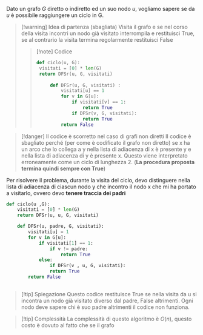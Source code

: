 Dato un grafo *G* diretto o indiretto ed un suo nodo *u*, vogliamo sapere se da *u* è possibile raggiungere un ciclo in G.
>[!warning] Idea di partenza (sbagliata)
>Visita il grafo e se nel corso della visita incontri un nodo già visitato interrompila e restituisci True, se al contrario la visita termina regolarmente restituisci False
>>[!note] Codice
>>```Python
>>def ciclo(u, G):
>>	visitati = [0] * len(G)
>>	return DFSr(u, G, visitati)
>>	
>>		def DFSr(u, G, visitati) :
>>			visitati[u] == 1
>>			for v in G[u]:
>>				if visitati[v] == 1:
>>					return True
>>				if DFSr(v, G, visitati):
>>					return True
>>			return False
>>```

>[!danger] Il codice è scorretto nel caso di grafi non diretti
>Il codice è sbagliato perché (per come è codificato il grafo non diretto) se x ha un arco che lo collega a  y nella lista di adiacenza di x è presente y e nella lista di adiacenza di y è presente x. Questo viene interpretato erroneamente come un ciclo di lunghezza 2. (**La procedura proposta termina quindi sempre con True**)

Per risolvere il problema, durante la visita del ciclo, devo distinguere nella lista di adiacenza di ciascun nodo y che incontro il nodo x che mi ha portato a visitarlo, ovvero devo **tenere traccia dei padri**

```Python
def ciclo(u ,G):
	visitati = [0] * len(G)
	return DFSr(u, u, G, visitati)

	def DFSr(u, padre, G, visitati):
		visitati[u] = 1
		for v in G[u]:
			if visitati[1] == 1:
				if v != padre:
					return True
			else:
				if DFSr(v , u, G, visitati):
				return True
		return False
	
```
>[!tip] Spiegazione
>Questo codice restituisce True se nella visita da u si incontra un nodo già visitato diverso dal padre, False altrimenti.
>Ogni nodo deve sapere chi è suo padre altrimenti il codice non funziona.

>[!tip] Complessità
>La complessità di questo algoritmo è $O(n)$, questo costo è dovuto al fatto che se il grafo
